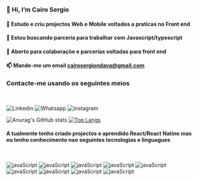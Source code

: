 ### 👋 Hi, I’m Cairo Sergio
#### 👀 Estudo e criu projectos Web e Mobile voltados a praticas no Front end
#### 🌱 Estou buscando parceria para trabalhar com Javascript/typescript
#### 💞️ Aberto para colaboraçõe e parcerias voltadas para front end
#### 📫 Mande-me um email cairosergiondava@gmail.com


### Contacte-me usando os seguintes meios

<br/>

![Linkedin](https://img.shields.io/badge/LinkedIn-0077B5?style=for-the-badge&logo=linkedin&logoColor=white
)
![Whatsapp](https://img.shields.io/badge/WhatsApp-25D366?style=for-the-badge&logo=whatsapp&logoColor=white)
![instagram](https://img.shields.io/badge/Instagram-E4405F?style=for-the-badge&logo=instagram&logoColor=white)

![Anurag's GitHub stats](https://github-readme-stats.vercel.app/api?username=CairoSergio&show_icons=true&theme=dracula)
[![Top Langs](https://github-readme-stats.vercel.app/api/top-langs/?username=CairoSergio&layout=compact)](https://github.com/anuraghazra/github-readme-stats)
#### A tualmente tenho criado projectos e aprendido React/React Natine mas eu tenho conhecimento nao seguintes tecnologias e linguagues

<br/>

![javaScript](https://img.shields.io/badge/JavaScript-F7DF1E?style=for-the-badge&logo=javascript&logoColor=black)
![javaScript](https://img.shields.io/badge/React-20232A?style=for-the-badge&logo=react&logoColor=61DAF)
![javaScript](https://img.shields.io/badge/React_Native-20232A?style=for-the-badge&logo=react&logoColor=61DAFB)
![javaScript](https://img.shields.io/badge/Python-3776AB?style=for-the-badge&logo=python&logoColor=white)
![javaScript](https://img.shields.io/badge/TypeScript-007ACC?style=for-the-badge&logo=typescript&logoColor=white)
![javaScript](	https://img.shields.io/badge/HTML5-E34F26?style=for-the-badge&logo=html5&logoColor=white)
![javaScript](https://img.shields.io/badge/CSS3-1572B6?style=for-the-badge&logo=css3&logoColor=whitehttps://img.shields.io/badge/TypeScript-007ACC?style=for-the-badge&logo=typescript&logoColor=white)
![javaScript](https://img.shields.io/badge/SQLite-07405E?style=for-the-badge&logo=sqlite&logoColor=white)
![javaScript](https://img.shields.io/badge/MySQL-00000F?style=for-the-badge&logo=mysql&logoColor=white)

<br/>

